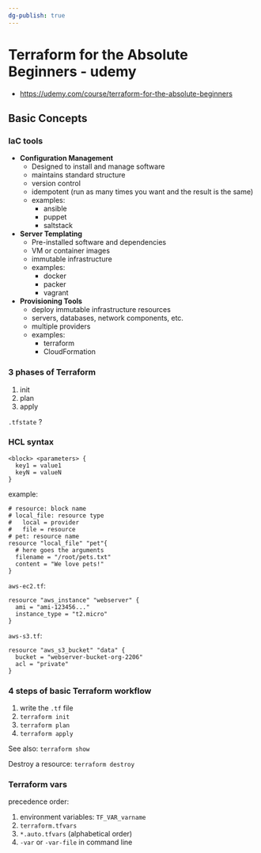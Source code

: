 ```yaml
---
dg-publish: true
---
```

# Terraform for the Absolute Beginners - udemy

- <https://udemy.com/course/terraform-for-the-absolute-beginners>

## Basic Concepts

### IaC tools

- **Configuration Management**
    - Designed to install and manage software
    - maintains standard structure
    - version control
    - idempotent (run as many times you want and the result is the same)
    - examples:
        - ansible
        - puppet
        - saltstack
- **Server Templating**
    - Pre-installed software and dependencies
    - VM or container images
    - immutable infrastructure
    - examples:
        - docker
        - packer
        - vagrant
- **Provisioning Tools**
    - deploy immutable infrastructure resources
    - servers, databases, network components, etc.
    - multiple providers
    - examples:
        - terraform
        - CloudFormation

### 3 phases of Terraform

1. init
2. plan
3. apply


`.tfstate` ?

### HCL syntax

```hcl
<block> <parameters> {
  key1 = value1
  keyN = valueN
}
```

example:
```hcl
# resource: block name
# local_file: resource type
#   local = provider
#   file = resource
# pet: resource name
resource "local_file" "pet"{
  # here goes the arguments
  filename = "/root/pets.txt"
  content = "We love pets!"
}
```

`aws-ec2.tf`:
```
resource "aws_instance" "webserver" {
  ami = "ami-123456..."
  instance_type = "t2.micro"
}
```

`aws-s3.tf`:
```hcl
resource "aws_s3_bucket" "data" {
  bucket = "webserver-bucket-org-2206"
  acl = "private"
}
```


### 4 steps of basic Terraform workflow

1. write the `.tf` file
2. `terraform init`
3. `terraform plan`
4. `terraform apply`

See also: `terraform show`

Destroy a resource: `terraform destroy`


### Terraform vars

precedence order:

1. environment variables: `TF_VAR_varname`
2. `terraform.tfvars`
3. `*.auto.tfvars` (alphabetical order)
1. `-var` or `-var-file` in command line

